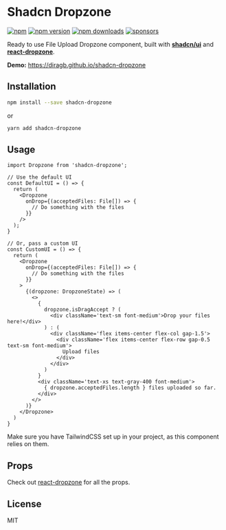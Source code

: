 # Shadcn Dropzone

[![npm](https://img.shields.io/badge/npm-shadcn--dropzone-brightgreen.svg?style=flat-square)](https://www.npmjs.com/package/shadcn-dropzone)
[![npm version](https://img.shields.io/npm/v/shadcn-dropzone.svg?style=flat-square)](https://www.npmjs.com/package/shadcn-dropzone)
[![npm downloads](https://img.shields.io/npm/dm/shadcn-dropzone.svg?style=flat-square)](https://www.npmjs.com/package/shadcn-dropzone)
[![sponsors](https://img.shields.io/github/sponsors/diragb)](https://github.com/sponsors/diragb)

Ready to use File Upload Dropzone component, built with **[shadcn/ui](http://ui.shadcn.com)** and **[react-dropzone](https://www.npmjs.com/package/react-dropzone)**.

**Demo:** https://diragb.github.io/shadcn-dropzone

## Installation

```bash
npm install --save shadcn-dropzone
```

or

```bash
yarn add shadcn-dropzone
```

## Usage

```tsx
import Dropzone from 'shadcn-dropzone';

// Use the default UI
const DefaultUI = () => {
  return (
    <Dropzone
      onDrop={(acceptedFiles: File[]) => {
        // Do something with the files
      }}
    />
  );
}

// Or, pass a custom UI
const CustomUI = () => {
  return (
    <Dropzone
      onDrop={(acceptedFiles: File[]) => {
        // Do something with the files
      }}
    >
      {(dropzone: DropzoneState) => (
        <>
          {
            dropzone.isDragAccept ? (
              <div className='text-sm font-medium'>Drop your files here!</div>
            ) : (
              <div className='flex items-center flex-col gap-1.5'>
                <div className='flex items-center flex-row gap-0.5 text-sm font-medium'>
                  Upload files
                </div>
              </div>
            )
          }
          <div className='text-xs text-gray-400 font-medium'>
            { dropzone.acceptedFiles.length } files uploaded so far.
          </div>
        </>
      )}
    </Dropzone>
  )
}
```

Make sure you have TailwindCSS set up in your project, as this component relies on them.

## Props

Check out [react-dropzone](https://www.npmjs.com/package/react-dropzone) for all the props.

## License
MIT